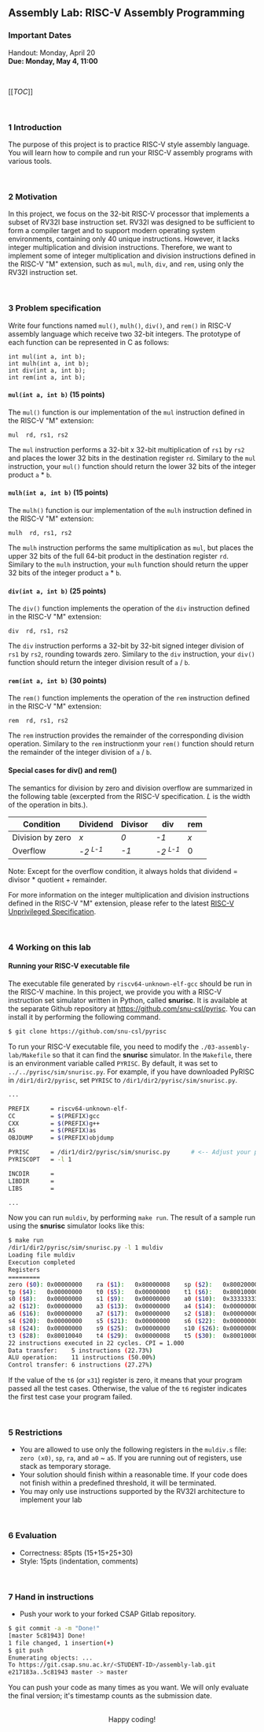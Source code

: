 ## Assembly Lab: RISC-V Assembly Programming

### Important Dates

Handout: Monday, April 20<br>
**Due: Monday, May 4, 11:00**


<br>

[[_TOC_]]

<br>

### 1 Introduction

The purpose of this project is to practice RISC-V style assembly language.
You will learn how to compile and run your RISC-V assembly programs with various tools.

<br>

### 2 Motivation

In this project, we focus on the 32-bit RISC-V processor that implements a subset of RV32I base instruction set. RV32I was designed to be sufficient to form a compiler target and to support modern operating system environments, containing only 40 unique instructions. However, it lacks integer multiplication and division instructions. Therefore, we want to implement some of integer multiplication and division instructions defined in the RISC-V "M" extension, such as `mul`, `mulh`, `div`, and `rem`, using only the RV32I instruction set.

<br>

### 3 Problem specification

Write four functions named `mul()`, `mulh()`, `div()`, and `rem()` in RISC-V assembly language which receive two 32-bit integers. The prototype of each function can be represented in C as follows:

```
int mul(int a, int b);
int mulh(int a, int b);
int div(int a, int b);
int rem(int a, int b);
```

#### `mul(int a, int b)`  (15 points)

The `mul()` function is our implementation of the `mul` instruction defined in the RISC-V "M" extension:

```
mul  rd, rs1, rs2
```
The `mul` instruction performs a 32-bit x 32-bit multiplication of `rs1` by `rs2` and places the lower 32 bits in the destination register `rd`. Similary to the `mul` instruction, your `mul()` function should return the lower 32 bits of the integer product `a` * `b`.

#### `mulh(int a, int b)`  (15 points)

The `mulh()` function is our implementation of the `mulh` instruction defined in the RISC-V "M" extension:
```
mulh  rd, rs1, rs2
```
The `mulh` instruction performs the same multiplication as `mul`, but places the upper 32 bits of the full 64-bit product in the destination register `rd`. Similary to the `mulh` instruction, your `mulh` function should return the upper 32 bits of the integer product `a` * `b`.

#### `div(int a, int b)`  (25 points)

The `div()` function implements the operation of the `div` instruction defined in the RISC-V "M" extension:
```
div  rd, rs1, rs2
```

The `div` instruction performs a 32-bit by 32-bit signed integer division of `rs1` by `rs2`, rounding towards zero. Similary to the `div` instruction, your `div()` function should return the integer division result of `a` / `b`.

#### `rem(int a, int b)`  (30 points)

The `rem()` function implements the operation of the `rem` instruction defined in the RISC-V "M" extension:
```
rem  rd, rs1, rs2
```
The `rem` instruction provides the remainder of the corresponding division operation. Similary to the `rem` instructionm your `rem()` function should return the remainder of the integer division of  `a` / `b`.


#### Special cases for div() and rem()

The semantics for division by zero and division overflow are summarized in the following table (excerpted from the RISC-V specification. _L_ is the width of the operation in bits.).

| Condition        | Dividend | Divisor | div  | rem |
| ---------------- | -------- | ------- | ---- | --- |
| Division by zero | _x_      | _0_     | _-1_ | _x_ |
| Overflow         | _-2 <sup>L-1</sup>_  | _-1_ | _-2 <sup>L-1</sup>_     |  0   |

Note: Except for the overflow condition, it always holds that dividend = divisor * quotient + remainder.

For more information on the integer multiplication and division instructions defined in the RISC-V "M" extension, please refer to the latest [RISC-V Unprivileged Specification](https://riscv.org/specifications).

<br>

### 4 Working on this lab

#### Running your RISC-V executable file

The executable file generated by `riscv64-unknown-elf-gcc` should be run in the RISC-V machine. In this project, we provide you with a RISC-V instruction set simulator written in Python, called __snurisc__. It is available at the separate Github repository at https://github.com/snu-csl/pyrisc. You can install it by performing the following command.
```bash
$ git clone https://github.com/snu-csl/pyrisc
```

To run your RISC-V executable file, you need to modify the `./03-assembly-lab/Makefile` so that it can find the __snurisc__ simulator. In the `Makefile`, there is an environment variable called `PYRISC`. By default, it was set to `../../pyrisc/sim/snurisc.py`. For example, if you have downloaded PyRISC in `/dir1/dir2/pyrisc`, set `PYRISC` to `/dir1/dir2/pyrisc/sim/snurisc.py`.

```bash
...

PREFIX      = riscv64-unknown-elf-
CC          = $(PREFIX)gcc
CXX         = $(PREFIX)g++
AS          = $(PREFIX)as
OBJDUMP     = $(PREFIX)objdump

PYRISC      = /dir1/dir2/pyrisc/sim/snurisc.py      # <-- Adjust your path here
PYRISCOPT   = -l 1

INCDIR      =
LIBDIR      =
LIBS        =

...
```

Now you can run `muldiv`, by performing `make run`. The result of a sample run using the __snurisc__ simulator looks like this:

```bash
$ make run
/dir1/dir2/pyrisc/sim/snurisc.py -l 1 muldiv
Loading file muldiv
Execution completed
Registers
=========
zero ($0): 0x00000000    ra ($1):   0x80000008    sp ($2):   0x80020000    gp ($3):   0x00000000
tp ($4):   0x00000000    t0 ($5):   0x00000000    t1 ($6):   0x80010000    t2 ($7):   0x80010020
s0 ($8):   0x00000000    s1 ($9):   0x00000000    a0 ($10):  0x33333333    a1 ($11):  0x00000000
a2 ($12):  0x00000000    a3 ($13):  0x00000000    a4 ($14):  0x00000000    a5 ($15):  0x00000000
a6 ($16):  0x00000000    a7 ($17):  0x00000000    s2 ($18):  0x00000000    s3 ($19):  0x00000000
s4 ($20):  0x00000000    s5 ($21):  0x00000000    s6 ($22):  0x00000000    s7 ($23):  0x00000000
s8 ($24):  0x00000000    s9 ($25):  0x00000000    s10 ($26): 0x00000000    s11 ($27): 0x00000000
t3 ($28):  0x80010040    t4 ($29):  0x00000008    t5 ($30):  0x80010000    t6 ($31):  0x00000010
22 instructions executed in 22 cycles. CPI = 1.000
Data transfer:    5 instructions (22.73%)
ALU operation:    11 instructions (50.00%)
Control transfer: 6 instructions (27.27%)
```

If the value of the `t6` (or `x31`) register is zero, it means that your program passed all the test cases. Otherwise, the value of the `t6` register indicates the first test case your program failed.

<br>

### 5 Restrictions

* You are allowed to use only the following registers in the `muldiv.s` file: `zero (x0)`, `sp`, `ra`, and `a0` ~ `a5`. If you are running out of registers, use stack as temporary storage.
* Your solution should finish within a reasonable time. If your code does not finish within a predefined threshold, it will be terminated.
* You may only use instructions supported by the RV32I architecture to implement your lab

<br>

### 6 Evaluation
* Correctness: 85pts (15+15+25+30)
* Style: 15pts (indentation, comments)

<br>

### 7 Hand in instructions

* Push your work to your forked CSAP Gitlab repository.
```bash
$ git commit -a -m "Done!"
[master 5c81943] Done!
1 file changed, 1 insertion(+)
$ git push
Enumerating objects: ...
To https://git.csap.snu.ac.kr/<STUDENT-ID>/assembly-lab.git
e217183a..5c81943 master -> master
```
You can push your code as many times as you want. We will only evaluate the final version; it's timestamp counts as the submission date.

<br>

<div align="center">
Happy coding!
</p>
